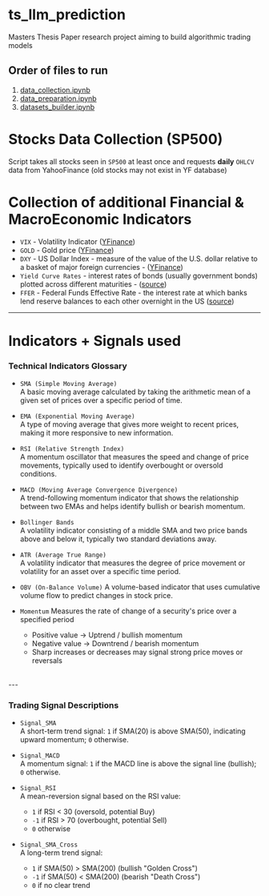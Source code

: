 # ts_llm_prediction
Masters Thesis Paper research project aiming to build algorithmic trading models

## Order of files to run
1) [data_collection.ipynb](https://github.com/vavabramov/ts_llm_prediction/blob/main/data_collection.ipynb)
2) [data_preparation.ipynb](https://github.com/vavabramov/ts_llm_prediction/blob/main/data_preparation.ipynb)
3) [datasets_builder.ipynb](https://github.com/vavabramov/ts_llm_prediction/blob/main/datasets_builder.ipynb)

# Stocks Data Collection (SP500)
Script takes all stocks seen in `SP500` at least once and requests **daily** `OHLCV` data from YahooFinance (old stocks may not exist in YF database)
<br>

# Collection of additional Financial & MacroEconomic Indicators 
- `VIX` - Volatility Indicator ([YFinance](https://finance.yahoo.com/quote/%5EVIX/))
- `GOLD` - Gold price ([YFinance](https://finance.yahoo.com/quote/GC=F/))
- `DXY` - US Dollar Index - measure of the value of the U.S. dollar relative to a basket of major foreign currencies - ([YFinance](https://finance.yahoo.com/quote/DX-Y.NYB/))
- `Yield Curve Rates` - interest rates of bonds (usually government bonds) plotted across different maturities - ([source](https://home.treasury.gov/resource-center/data-chart-center/interest-rates/TextView?type=daily_treasury_yield_curve&field_tdr_date_value=2024))
- `FFER` - Federal Funds Effective Rate - the interest rate at which banks lend reserve balances to each other overnight in the US ([source](https://fred.stlouisfed.org/series/FEDFUNDS))

---

# Indicators + Signals used
### Technical Indicators Glossary

- `SMA (Simple Moving Average)`  
  A basic moving average calculated by taking the arithmetic mean of a given set of prices over a specific period of time.

- `EMA (Exponential Moving Average)`  
  A type of moving average that gives more weight to recent prices, making it more responsive to new information.

- `RSI (Relative Strength Index)`  
  A momentum oscillator that measures the speed and change of price movements, typically used to identify overbought or oversold conditions.

- `MACD (Moving Average Convergence Divergence)`  
  A trend-following momentum indicator that shows the relationship between two EMAs and helps identify bullish or bearish momentum.

- `Bollinger Bands`  
  A volatility indicator consisting of a middle SMA and two price bands above and below it, typically two standard deviations away.

- `ATR (Average True Range)`  
  A volatility indicator that measures the degree of price movement or volatility for an asset over a specific time period.

- `OBV (On-Balance Volume)` 
  A volume-based indicator that uses cumulative volume flow to predict changes in stock price. <br>

- `Momentum`
  Measures the rate of change of a security's price over a specified period
  - Positive value → Uptrend / bullish momentum  
  - Negative value → Downtrend / bearish momentum  
  - Sharp increases or decreases may signal strong price moves or reversals

<br>
---

### Trading Signal Descriptions

- `Signal_SMA`  
  A short-term trend signal: `1` if SMA(20) is above SMA(50), indicating upward momentum; `0` otherwise.

- `Signal_MACD`  
  A momentum signal: `1` if the MACD line is above the signal line (bullish); `0` otherwise.

- `Signal_RSI`  
  A mean-reversion signal based on the RSI value:  
  - `1` if RSI < 30 (oversold, potential Buy)  
  - `-1` if RSI > 70 (overbought, potential Sell)  
  - `0` otherwise

- `Signal_SMA_Cross`  
  A long-term trend signal:  
  - `1` if SMA(50) > SMA(200) (bullish "Golden Cross")  
  - `-1` if SMA(50) < SMA(200) (bearish "Death Cross")  
  - `0` if no clear trend
